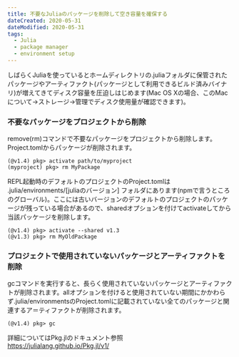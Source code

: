 ```yaml
---
title: 不要なJuliaのパッケージを削除して空き容量を確保する
dateCreated: 2020-05-31
dateModified: 2020-05-31
tags:
  - Julia
  - package manager
  - environment setup
---
```


しばらくJuliaを使っているとホームディレクトリの.juliaフォルダに保管されたパッケージやアーティファクト(パッケージとして利用できるビルド済みバイナリ)が増えてきてディスク容量を圧迫しはじめます(Mac OS Xの場合、このMacについて->ストレージ->管理でディスク使用量が確認できます)。


### 不要なパッケージをプロジェクトから削除

remove(rm)コマンドで不要なパッケージをプロジェクトから削除します。Project.tomlからパッケージが削除されます。

```
(@v1.4) pkg> activate path/to/myproject
(myproject) pkg> rm MyPackage
```

REPL起動時のデフォルトのプロジェクトのProject.tomlは .julia/environments/[juliaのバージョン] フォルダにあります(npmで言うところのグローバル)。ここには古いバージョンのデフォルトのプロジェクトのパッケージが残っている場合があるので、sharedオプションを付けてactivateしてから当該パッケージを削除します。

```
(@v1.4) pkg> activate --shared v1.3
(@v1.3) pkg> rm MyOldPackage
```


### プロジェクトで使用されていないパッケージとアーティファクトを削除

gcコマンドを実行すると、長らく使用されていないパッケージとアーティファクトが削除されます。allオプションを付けると使用されていない期間にかかわらず.julia/environmentsのProject.tomlに記載されていない全てのパッケージと関連するア＝ティファクトが削除されます。

```
(@v1.4) pkg> gc
```


詳細についてはPkg.jlのドキュメント参照  
https://julialang.github.io/Pkg.jl/v1/
